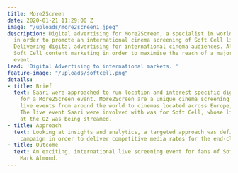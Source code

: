 ```yaml
---
title: More2Screen
date: 2020-01-21 11:29:00 Z
image: "/uploads/more2screen1.jpeg"
description: Digital advertising for More2Screen, a specialist in world-class events,
  in order to promote an international cinema screening of Soft Cell live at the O2.
  Delivering digital advertising for international cinema audiences. Aligning with
  Soft Cell content marketing in order to maximise the reach of a major live screening
  event.
lead: 'Digital Advertising to international markets. '
feature-image: "/uploads/softcell.png"
details:
- title: Brief
  text: Saari were approached to run location and interest specific digital advertising
    for a More2Screen event. More2Screen are a unique cinema screening service streaming
    live events from around the world to cinemas located across Europe, U.S and Canada.
    The live event Saari were involved with was for Soft Cell, whose live performance
    at the O2 was being streamed.
- title: Approach
  text: Looking at insights and analytics, a targeted approach was defined for the
    campaign in order to deliver competitive media rates for the end-client.
- title: Outcome
  text: An exciting, international live screening event for fans of Soft Cell and
    Mark Almond.
---
```


